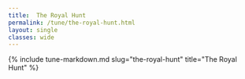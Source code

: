 ```yaml
---
title:  The Royal Hunt
permalink: /tune/the-royal-hunt.html
layout: single
classes: wide
---
```

{% include tune-markdown.md slug="the-royal-hunt" title="The Royal Hunt" %}
